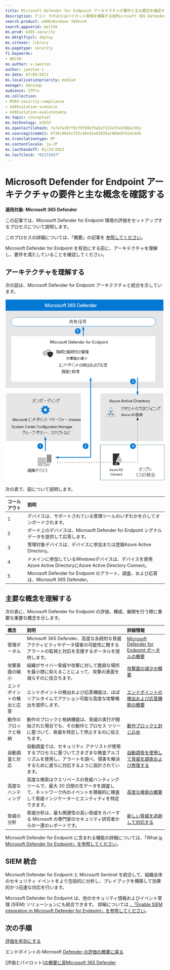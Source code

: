 ```yaml
---
title: Microsoft Defender for Endpoint アーキテクチャの要件と主な概念を確認する
description: テスト ラボまたはパイロット環境を構築する前Microsoft 365 Defenderの Microsoft Defender for Endpoint の技術図は、Microsoft 365の ID を理解するのに役立ちます。
search.product: eADQiWindows 10XVcnh
search.appverid: met150
ms.prod: m365-security
ms.mktglfcycl: deploy
ms.sitesec: library
ms.pagetype: security
f1.keywords:
- NOCSH
ms.author: v-jweston
author: jweston-1
ms.date: 07/09/2021
ms.localizationpriority: medium
manager: dansimp
audience: ITPro
ms.collection:
- M365-security-compliance
- m365solution-scenario
- m365solution-evalutatemtp
ms.topic: conceptual
ms.technology: m365d
ms.openlocfilehash: 7a7e7a397f9cf9f89b75eb1f515e37a5386a73b1
ms.sourcegitcommit: 6f3bc00a5cf25c48c61eb3835ac069e9f41dc4db
ms.translationtype: MT
ms.contentlocale: ja-JP
ms.lasthandoff: 01/24/2022
ms.locfileid: "62171937"
---
```

# <a name="review-microsoft-defender-for-endpoint-architecture-requirements-and-key-concepts"></a>Microsoft Defender for Endpoint アーキテクチャの要件と主な概念を確認する

**適用対象: Microsoft 365 Defender**

この記事では、Microsoft Defender for Endpoint 環境の評価をセットアップするプロセスについて説明します。

このプロセスの詳細については、「概要」の記事を [参照してください](eval-defender-endpoint-overview.md)。

Microsoft Defender for Endpoint を有効にする前に、アーキテクチャを理解し、要件を満たしていることを確認してください。

## <a name="understand-the-architecture"></a>アーキテクチャを理解する

次の図は、Microsoft Defender for Endpoint アーキテクチャと統合を示しています。 

![Defender 評価環境に Microsoft Defender を追加Office手順を実行します。](../../media/defender/m365-defender-endpoint-architecture.png)

次の表で、図について説明します。

コールアウト | 説明
:---|:---|
1 | デバイスは、サポートされている管理ツールのいずれかを介してオンボードされます。 
2 | ボード上のデバイスは、Microsoft Defender for Endpoint シグナル データを提供して応答します。
3 | 管理対象デバイスは、デバイスに参加または登録Azure Active Directory。
4 | ドメインに参加しているWindowsデバイスは、デバイスを使用Azure Active DirectoryにAzure Active Directory Connect。
5 | Microsoft Defender for Endpoint のアラート、調査、および応答は、Microsoft 365 Defender。

## <a name="understand-key-concepts"></a>主要な概念を理解する

次の表に、Microsoft Defender for Endpoint の評価、構成、展開を行う際に重要な重要な概念を示します。 

概念 | 説明 | 詳細情報
:---|:---|:---|
管理ポータル | Microsoft 365 Defender、高度な永続的な脅威アクティビティやデータ侵害の可能性に関するアラートの監視と対応を支援するポータルを提供します。 | [Microsoft Defender for Endpoint ポータルの概要](/microsoft-365/security/defender-endpoint/portal-overview)
攻撃表面の縮小 | 組織がサイバー脅威や攻撃に対して脆弱な場所を最小限に抑えることによって、攻撃の表面を減らすのに役立ちます。 | [攻撃面の減少の概要](/microsoft-365/security/defender-endpoint/overview-attack-surface-reduction)
エンドポイントの検出と応答 | エンドポイントの検出および応答機能は、ほぼリアルタイムでアクション可能な高度な攻撃検出を提供します。 | [エンドポイントの検出および応答機能の概要](/microsoft-365/security/defender-endpoint/overview-endpoint-detection-response)
動作のブロックと格納 | 動作のブロックと格納機能は、脅威の実行が開始された場合でも、その動作とプロセス ツリーに基づいて、脅威を特定して停止するのに役立ちます。 | [動作ブロックと封じ込め](/microsoft-365/security/defender-endpoint/behavioral-blocking-containment)
自動調査と対応 | 自動調査では、セキュリティ アナリストが使用するプロセスに基づいてさまざまな検査アルゴリズムを使用し、アラートを調べ、侵害を解決するために直ちに対応するように設計されています。 | [自動調査を使用して脅威を調査および修復する](/microsoft-365/security/defender-endpoint/automated-investigations)
高度なハンティング | 高度な検索はクエリベースの脅威ハンティング ツールで、最大 30 日間の生データを調査して、ネットワーク内のイベントを積極的に検査して脅威インジケーターとエンティティを特定できます。 | [高度な検索の概要](/microsoft-365/security/defender-endpoint/advanced-hunting-overview)
脅威の分析 | 脅威分析は、最も関連性の高い脅威をカバーする Microsoft の専門家のセキュリティ研究者からの一連のレポートです。 | [新しい脅威を追跡して対応する](/microsoft-365/security/defender-endpoint/threat-analytics)


Microsoft Defender for Endpoint に含まれる機能の詳細については、「What [is Microsoft Defender for Endpoint」を参照してください](/microsoft-365/security/defender-endpoint/microsoft-defender-endpoint)。

## <a name="siem-integration"></a>SIEM 統合

Microsoft Defender for Endpoint と Microsoft Sentinel を統合して、組織全体のセキュリティ イベントをより包括的に分析し、プレイブックを構築して効果的かつ迅速な対応を行います。 

Microsoft Defender for Endpoint は、他のセキュリティ情報およびイベント管理 (SIEM) ソリューションにも統合できます。 詳細については [、「Enable SIEM integration in Microsoft Defender for Endpoint」を参照してください](/microsoft-365/security/defender-endpoint/enable-siem-integration)。


## <a name="next-steps"></a>次の手順
[評価を有効にする](eval-defender-endpoint-enable-eval.md)

エンドポイントの Microsoft [Defender の評価の概要に戻る](eval-defender-endpoint-overview.md)

[評価とパイロット][の概要に戻Microsoft 365 Defender](eval-overview.md)

